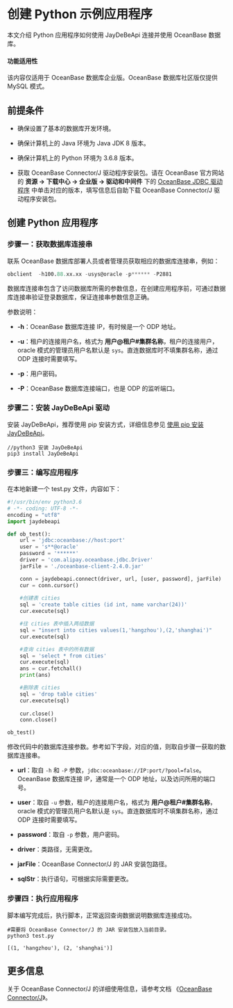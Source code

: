 # 创建 Python 示例应用程序

本文介绍 Python 应用程序如何使用 JayDeBeApi 连接并使用 OceanBase 数据库。

  <main id="notice" >
    <h4>功能适用性</h4>
    <p>该内容仅适用于 OceanBase 数据库企业版。OceanBase 数据库社区版仅提供 MySQL 模式。</p>
  </main>

## 前提条件

* 确保设置了基本的数据库开发环境。

* 确保计算机上的 Java 环境为 Java JDK 8 版本。

* 确保计算机上的 Python 环境为 3.6.8 版本。

* 获取 OceanBase Connector/J 驱动程序安装包。请在 OceanBase 官方网站的 **资源 -> 下载中心 -> 企业版 -> 驱动和中间件** 下的 [OceanBase JDBC 驱动程序](https://www.oceanbase.com/softwarecenter-enterprise) 中单击对应的版本，填写信息后自助下载 OceanBase Connector/J 驱动程序安装包。

## 创建 Python 应用程序

### 步骤一：获取数据库连接串

联系 OceanBase 数据库部署人员或者管理员获取相应的数据库连接串，例如：

```sql
obclient  -h100.88.xx.xx -usys@oracle -p****** -P2881
```

数据库连接串包含了访问数据库所需的参数信息，在创建应用程序前，可通过数据库连接串验证登录数据库，保证连接串参数信息正确。

参数说明：

* **-h**：OceanBase 数据库连接 IP，有时候是一个 ODP 地址。

* **-u**：租户的连接用户名，格式为 **用户@租户#集群名称**，租户的连接用户，oracle 模式的管理员用户名默认是 `sys`。直连数据库时不填集群名称，通过 ODP 连接时需要填写。

* **-p**：用户密码。

* **-P**：OceanBase 数据库连接端口，也是 ODP 的监听端口。

### 步骤二：安装 JayDeBeApi 驱动

安装 JayDeBeApi，推荐使用 pip 安装方式，详细信息参见 [使用 pip 安装 JayDeBeApi](https://pypi.org/project/JayDeBeApi/)。

```shell
//python3 安装 JayDeBeApi
pip3 install JayDeBeApi
```

### 步骤三：编写应用程序

在本地新建一个 test.py 文件，内容如下：

```python
#!/usr/bin/env python3.6
# -*- coding: UTF-8 -*-
encoding = "utf8"
import jaydebeapi

def ob_test():   
    url = 'jdbc:oceanbase://host:port'
    user = 's**@oracle'
    password = '******'
    driver = 'com.alipay.oceanbase.jdbc.Driver'
    jarFile = './oceanbase-client-2.4.0.jar'

    conn = jaydebeapi.connect(driver, url, [user, password], jarFile)
    cur = conn.cursor()
    
    #创建表 cities
    sql = 'create table cities (id int, name varchar(24))'
    cur.execute(sql)

    #往 cities 表中插入两组数据
    sql = "insert into cities values(1,'hangzhou'),(2,'shanghai')"
    cur.execute(sql)

    #查询 cities 表中的所有数据
    sql = 'select * from cities'
    cur.execute(sql)
    ans = cur.fetchall()
    print(ans)

    #删除表 cities
    sql = 'drop table cities'
    cur.execute(sql)
    
    cur.close()
    conn.close()

ob_test()
```

修改代码中的数据库连接参数。参考如下字段，对应的值，则取自步骤一获取的数据库连接串。

* **url**：取自 `-h` 和 `-P` 参数，`jdbc:oceanbase://IP:port/?pool=false`。OceanBase 数据库连接 IP，通常是一个 ODP 地址，以及访问所用的端口号。

* **user**：取自 `-u` 参数，租户的连接用户名，格式为 **用户@租户#集群名称**，oracle 模式的管理员用户名默认是 `sys`。直连数据库时不填集群名称，通过 ODP 连接时需要填写。

* **password**：取自 `-p` 参数，用户密码。

* **driver**：类路径，无需更改。

* **jarFile**：OceanBase Connector/J 的 JAR 安装包路径。

* **sqlStr**：执行语句，可根据实际需要更改。

### 步骤四：执行应用程序

脚本编写完成后，执行脚本，正常返回查询数据说明数据库连接成功。

```shell
#需要将 OceanBase Connector/J 的 JAR 安装包放入当前目录。
python3 test.py

[(1, 'hangzhou'), (2, 'shanghai')]
```

## 更多信息

关于 OceanBase Connector/J 的详细使用信息，请参考文档 《[OceanBase Connector/J](https://www.oceanbase.com/docs/enterprise/oceanbase-connector-j-cn)》。

